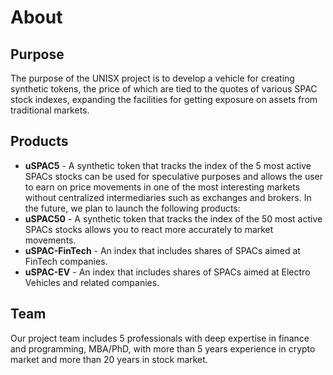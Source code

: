 # About

## Purpose
The purpose of the UNISX project is to develop a vehicle for creating synthetic tokens, the price of which are tied to the quotes of various SPAC stock indexes, expanding the facilities for getting exposure on assets from traditional markets.

## Products
- **uSPAC5** - A synthetic token that tracks the index of the 5 most active SPACs stocks can be used for speculative purposes and allows the user to earn on price movements in one of the most interesting markets without centralized intermediaries such as exchanges and brokers.
In the future, we plan to launch the following products:
- **uSPAC50** - A synthetic token that tracks the index of the 50 most active SPACs stocks allows you to react more accurately to market movements.
- **uSPAC-FinTech** - An index that includes shares of SPACs aimed at FinTech companies.
- **uSPAC-EV** - An index that includes shares of SPACs aimed at Electro Vehicles and related companies.

## Team
Our project team includes 5 professionals with deep expertise in finance and programming, MBA/PhD, with more than 5 years experience in crypto market and more than 20 years in stock market.
